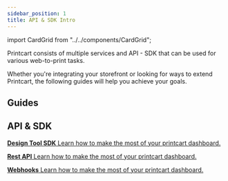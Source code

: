 ```yaml
---
sidebar_position: 1
title: API & SDK Intro
---
```


import CardGrid from "../../components/CardGrid";

Printcart consists of multiple services and API - SDK that can be used for various web-to-print tasks.

Whether you're integrating your storefront or looking for ways to extend Printcart, the following guides will help you achieve your goals.

## Guides

## API & SDK

<CardGrid home>

[**Design Tool SDK** Learn how to make the most of your printcart dashboard.](api-sdk/design-tool.md)

[**Rest API** Learn how to make the most of your printcart dashboard.](api-sdk/api-overview.md)

[**Webhooks** Learn how to make the most of your printcart dashboard.](api-sdk/webhooks.mdx)

</CardGrid>
